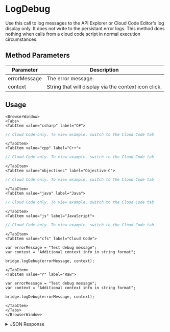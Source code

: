 # LogDebug

Use this call to log messages to the API Explorer or Cloud Code Editor's log display only. It does not write to the persistant error logs. This method does nothing when calls from a cloud code script in normal execution circumstances.

## Method Parameters
Parameter | Description
--------- | -----------
errorMessage | The error message.
context | String that will display via the context icon click.

## Usage

```mdx-code-block
<BrowserWindow>
<Tabs>
<TabItem value="csharp" label="C#">
```

```csharp
// Cloud Code only. To view example, switch to the Cloud Code tab
```

```mdx-code-block
</TabItem>
<TabItem value="cpp" label="C++">
```

```cpp
// Cloud Code only. To view example, switch to the Cloud Code tab
```

```mdx-code-block
</TabItem>
<TabItem value="objectivec" label="Objective-C">
```

```objectivec
// Cloud Code only. To view example, switch to the Cloud Code tab
```

```mdx-code-block
</TabItem>
<TabItem value="java" label="Java">
```

```java
// Cloud Code only. To view example, switch to the Cloud Code tab
```

```mdx-code-block
</TabItem>
<TabItem value="js" label="JavaScript">
```

```javascript
// Cloud Code only. To view example, switch to the Cloud Code tab
```

```mdx-code-block
</TabItem>
<TabItem value="cfs" label="Cloud Code">
```

```cfscript
var errorMessage = "Test debug message";
var context = "Additional context info in string format";

bridge.logDebug(errorMessage, context);
```

```mdx-code-block
</TabItem>
<TabItem value="r" label="Raw">
```

```cfscript
var errorMessage = "Test debug message";
var context = "Additional context info in string format";

bridge.logDebug(errorMessage, context);
```

```mdx-code-block
</TabItem>
</Tabs>
</BrowserWindow>
```

<details>
<summary>JSON Response</summary>

```json
{
    "status": 200,
    "data": null
}
```
</details>

